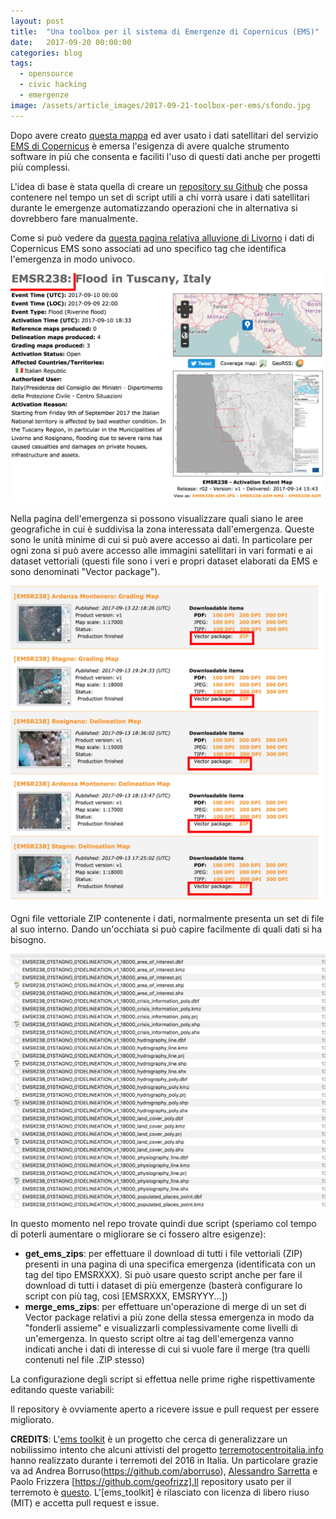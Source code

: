 ```yaml
---
layout: post
title:  "Una toolbox per il sistema di Emergenze di Copernicus (EMS)"
date:   2017-09-20 00:00:00
categories: blog
tags:
  - opensource
  - civic hacking
  - emergenze
image: /assets/article_images/2017-09-21-toolbox-per-ems/sfondo.jpg
---
```


Dopo avere creato [questa mappa](https://iltempe.github.io/blog/2017/09/14/alluvione-di-livorno.html) ed aver usato i dati satellitari del servizio [EMS di Copernicus](http://emergency.copernicus.eu/mapping/) è emersa l'esigenza di avere qualche strumento software in più che consenta e faciliti l'uso di questi dati anche per progetti più complessi.

L'idea di base è stata quella di creare un [repository su Github](https://github.com/emergenzeHack/ems_toolkit) che possa contenere nel tempo un set di script utili a chi vorrà usare i dati satellitari durante le emergenze automatizzando operazioni che in alternativa si dovrebbero fare manualmente.

Come si può vedere da [questa pagina relativa alluvione di Livorno](http://emergency.copernicus.eu/mapping/list-of-components/EMSR238) i dati di Copernicus EMS sono associati ad uno specifico tag che identifica l'emergenza in modo univoco.

![il tag dell'emergenza](/assets/article_images/2017-09-21-toolbox-per-ems/1.png)

Nella pagina dell'emergenza si possono visualizzare quali siano le aree geografiche in cui è suddivisa la zona interessata dall'emergenza. Queste sono le unità minime di cui si può avere accesso ai dati. In particolare per ogni zona si può avere accesso alle immagini satellitari in vari formati e ai dataset vettoriali (questi file sono i veri e propri dataset elaborati da EMS e sono denominati "Vector package").

![i vector package di un'emergenza](/assets/article_images/2017-09-21-toolbox-per-ems/2.png)

Ogni file vettoriale ZIP contenente i dati, normalmente presenta un set di file al suo interno. Dando un'occhiata si può capire facilmente di quali dati si ha bisogno.

![il tag dell'emergenza](/assets/article_images/2017-09-21-toolbox-per-ems/4.png)

In questo momento nel repo trovate quindi due script (speriamo col tempo di poterli aumentare o migliorare se ci fossero altre esigenze):
- **get_ems_zips**: per effettuare il download di tutti i file vettoriali (ZIP) presenti in una pagina di una specifica emergenza (identificata con un tag del tipo EMSRXXX). Si può usare questo script anche per fare il download di tutti i dataset di più emergenze (basterà configurare lo script con più tag, così [EMSRXXX, EMSRYYY...])
- **merge_ems_zips**: per effettuare un'operazione di merge di un set di Vector package relativi a più zone della stessa emergenza in modo da "fonderli assieme" e visualizzarli complessivamente come livelli di un'emergenza. In questo script oltre ai tag dell'emergenza vanno indicati anche i dati di interesse di cui si vuole fare il merge (tra quelli contenuti nel file .ZIP stesso)

La configurazione degli script si effettua nelle prime righe rispettivamente editando queste variabili:

<script src="https://gist.github.com/iltempe/cf0972c32876736a887180096c2eda93.js"></script>

Il repository è ovviamente aperto a ricevere issue e pull request per essere migliorato.

**CREDITS**: L'[ems toolkit]((https://github.com/emergenzeHack/ems_toolkit)) è un progetto che cerca di generalizzare un nobilissimo intento che alcuni attivisti del progetto [terremotocentroitalia.info](http://www.terremotocenotroitalia.info) hanno realizzato durante i terremoti del 2016 in Italia. Un particolare grazie va ad Andrea Borruso(https://github.com/aborruso), [Alessandro Sarretta](https://github.com/alesarrett) e Paolo Frizzera
[https://github.com/geofrizz].Il repository usato per il terremoto è [questo](https://github.com/emergenzeHack/terremotocentro_geodata/tree/gh-pages/CopernicusEMS). L'[ems_toolkit] è rilasciato con licenza di libero riuso (MIT) e accetta pull request e issue.

